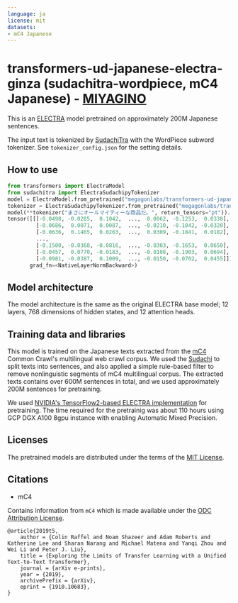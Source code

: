 ```yaml
---
language: ja
license: mit
datasets:
- mC4 Japanese
---
```


# transformers-ud-japanese-electra-ginza (sudachitra-wordpiece, mC4 Japanese) - [MIYAGINO](https://www.ntj.jac.go.jp/assets/images/member/pertopics/image/per100510_3.jpg)

This is an [ELECTRA](https://github.com/google-research/electra) model pretrained on approximately 200M Japanese sentences.

The input text is tokenized by [SudachiTra](https://github.com/WorksApplications/SudachiTra) with the WordPiece subword tokenizer.
See `tokenizer_config.json` for the setting details.

## How to use

```python
from transformers import ElectraModel
from sudachitra import ElectraSudachipyTokenizer
model = ElectraModel.from_pretrained("megagonlabs/transformers-ud-japanese-electra-base-discriminator")
tokenizer = ElectraSudachipyTokenizer.from_pretrained("megagonlabs/transformers-ud-japanese-electra-base-discriminator")
model(**tokenizer("まさにオールマイティーな商品だ。", return_tensors="pt")).last_hidden_state
tensor([[[-0.0498, -0.0285,  0.1042,  ...,  0.0062, -0.1253,  0.0338],
         [-0.0686,  0.0071,  0.0087,  ..., -0.0210, -0.1042, -0.0320],
         [-0.0636,  0.1465,  0.0263,  ...,  0.0309, -0.1841,  0.0182],
         ...,
         [-0.1500, -0.0368, -0.0816,  ..., -0.0303, -0.1653,  0.0650],
         [-0.0457,  0.0770, -0.0183,  ..., -0.0108, -0.1903,  0.0694],
         [-0.0981, -0.0387,  0.1009,  ..., -0.0150, -0.0702,  0.0455]]],
       grad_fn=<NativeLayerNormBackward>)
```

## Model architecture

The model architecture is the same as the original ELECTRA base model; 12 layers, 768 dimensions of hidden states, and 12 attention heads.

## Training data and libraries

This model is trained on the Japanese texts extracted from the [mC4](https://huggingface.co/datasets/mc4) Common Crawl's multilingual web crawl corpus.
We used the [Sudachi](https://github.com/WorksApplications/Sudachi) to split texts into sentences, and also applied a simple rule-based filter to remove nonlinguistic segments of mC4 multilingual corpus.
The extracted texts contains over 600M sentences in total, and we used approximately 200M sentences for pretraining.

We used [NVIDIA's TensorFlow2-based ELECTRA implementation](https://github.com/NVIDIA/DeepLearningExamples/tree/master/TensorFlow2/LanguageModeling/ELECTRA) for pretraining. The time required for the pretrainig was about 110 hours using GCP DGX A100 8gpu instance with enabling Automatic Mixed Precision.

## Licenses

The pretrained models are distributed under the terms of the [MIT License](https://opensource.org/licenses/mit-license.php).

## Citations

- mC4

Contains information from `mC4` which is made available under the [ODC Attribution License](https://opendatacommons.org/licenses/by/1-0/).
```
@article{2019t5,
    author = {Colin Raffel and Noam Shazeer and Adam Roberts and Katherine Lee and Sharan Narang and Michael Matena and Yanqi Zhou and Wei Li and Peter J. Liu},
    title = {Exploring the Limits of Transfer Learning with a Unified Text-to-Text Transformer},
    journal = {arXiv e-prints},
    year = {2019},
    archivePrefix = {arXiv},
    eprint = {1910.10683},
}
```